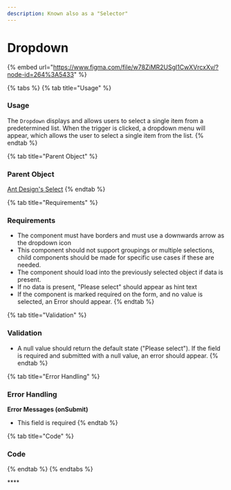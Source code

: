 ```yaml
---
description: Known also as a "Selector"
---
```


# Dropdown

{% embed url="https://www.figma.com/file/w78ZiMR2USgl1CwXVrcxXv/?node-id=264%3A5433" %}

{% tabs %}
{% tab title="Usage" %}
### Usage

The `Dropdown` displays and allows users to select a single item from a predetermined list. When the trigger is clicked, a dropdown menu will appear, which allows the user to select a single item from the list.
{% endtab %}

{% tab title="Parent Object" %}
### Parent Object

[Ant Design's Select](https://ant.design/components/select/)
{% endtab %}

{% tab title="Requirements" %}
### Requirements

* The component must have borders and must use a downwards arrow as the dropdown icon
* This component should not support groupings or multiple selections, child components should be made for specific use cases if these are needed.
* The component should load into the previously selected object if data is present.
*  If no data is present, "Please select" should appear as hint text
* If the component is marked required on the form, and no value is selected, an Error should appear.
{% endtab %}

{% tab title="Validation" %}
### Validation

* A null value should return the default state \("Please select"\). If the field is required and submitted with a null value, an error should appear.
{% endtab %}

{% tab title="Error Handling" %}
### **Error Handling**

**Error Messages \(onSubmit\)**

* This field is required
{% endtab %}

{% tab title="Code" %}
### **Code** 
{% endtab %}
{% endtabs %}

\*\*\*\*



